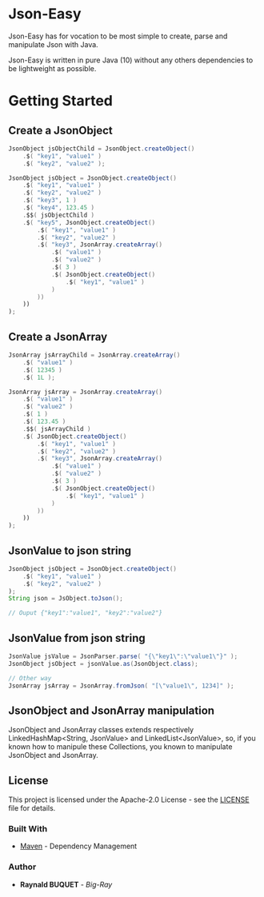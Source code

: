 # Json-Easy

Json-Easy has for vocation to be most simple to create, parse and manipulate Json with Java.

Json-Easy is written in pure Java (10) without any others dependencies to be lightweight as possible.

# Getting Started
<!--
### Import library

#### Maven

```xml
<dependency>
  <groupId>fr.bigray</groupId>
  <artifactId>json-easy</artifactId>
  <version>1.1.0</version>
</dependency>
``` 

#### Gradle

```groovy
compile 'fr.bigray:json-easy:v1.1.0'
```
-->
## Create a JsonObject

```java
JsonObject jsObjectChild = JsonObject.createObject()
	.$( "key1", "value1" )
	.$( "key2", "value2" );

JsonObject jsObject = JsonObject.createObject()
    .$( "key1", "value1" )
    .$( "key2", "value2" )
    .$( "key3", 1 )
    .$( "key4", 123.45 )
    .$$( jsObjectChild )
    .$( "key5", JsonObject.createObject()
        .$( "key1", "value1" )
        .$( "key2", "value2" )
        .$( "key3", JsonArray.createArray()
            .$( "value1" )
            .$( "value2" )
            .$( 3 )
            .$( JsonObject.createObject()
                .$( "key1", "value1" )
            )
        ))
    ))
);
```

## Create a JsonArray

```java
JsonArray jsArrayChild = JsonArray.createArray()
	.$( "value1" )
	.$( 12345 )
	.$( 1L );

JsonArray jsArray = JsonArray.createArray()
    .$( "value1" )
    .$( "value2" )
    .$( 1 )
    .$( 123.45 )
    .$$( jsArrayChild )
    .$( JsonObject.createObject()
        .$( "key1", "value1" )
        .$( "key2", "value2" )
        .$( "key3", JsonArray.createArray()
            .$( "value1" )
            .$( "value2" )
            .$( 3 )
            .$( JsonObject.createObject()
                .$( "key1", "value1" )
            )
        ))
    ))
);
```

## JsonValue to json string

```java
JsonObject jsObject = JsonObject.createObject()
    .$( "key1", "value1" )
    .$( "key2", "value2" )
);
String json = JsObject.toJson();

// Ouput {"key1":"value1", "key2":"value2"}
```

## JsonValue from json string

```java
JsonValue jsValue = JsonParser.parse( "{\"key1\":\"value1\"}" );
JsonObject jsObject = jsonValue.as(JsonObject.class);

// Other way
JsonArray jsArray = JsonArray.fromJson( "[\"value1\", 1234]" );

```

## JsonObject and JsonArray manipulation

JsonObject and JsonArray classes extends respectively LinkedHashMap\<String, JsonValue\> and LinkedList\<JsonValue\>, so, if you known how to manipule these Collections, you known to manipulate JsonObject and JsonArray.

## License

This project is licensed under the Apache-2.0 License - see the [LICENSE](LICENSE) file for details.

### Built With

* [Maven](https://maven.apache.org/) - Dependency Management


### Author

* **Raynald BUQUET** - *Big-Ray*

